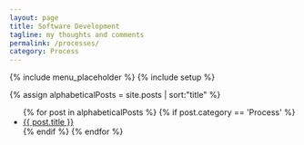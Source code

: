 ```yaml
---
layout: page
title: Software Development
tagline: my thoughts and comments
permalink: /processes/
category: Process
---
```

{% include menu_placeholder %}
{% include setup %}

{% assign alphabeticalPosts = site.posts | sort:"title" %}

<ul>
  {% for post in alphabeticalPosts  %}
    {% if post.category == 'Process' %}
    <li><a href="{{ BASE_PATH }}{{ post.url }}">{{ post.title }}</a></li>
    {% endif %}
  {% endfor %}
</ul>
